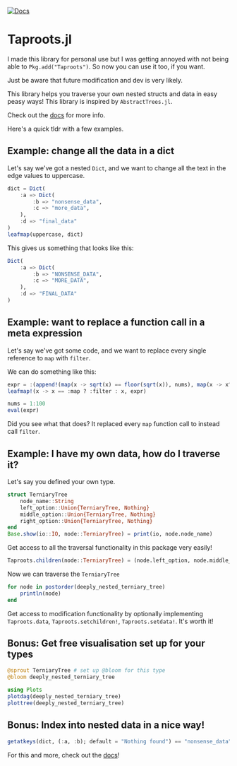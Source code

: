 [![Docs](https://img.shields.io/badge/docs-dev-blue.svg)](https://tyroncameron.github.io/Taproots.jl/dev/)

# Taproots.jl

I made this library for personal use but I was getting annoyed with not being able to `Pkg.add("Taproots")`. So now you can use it too, if you want. 

Just be aware that future modification and dev is very likely. 

This library helps you traverse your own nested structs and data in easy peasy ways! 
This library is inspired by `AbstractTrees.jl`. 

Check out the [docs](https://tyroncameron.github.io/Taproots.jl/dev/) for more info. 

Here's a quick tldr with a few examples.

## Example: change all the data in a dict

Let's say we've got a nested `Dict`, and we want to change all the text in the edge values to uppercase. 

```julia
dict = Dict(
	:a => Dict(
		:b => "nonsense_data",
		:c => "more_data",
	),
	:d => "final_data"
)
leafmap(uppercase, dict)
```

This gives us something that looks like this: 

```julia 
Dict(
	:a => Dict(
		:b => "NONSENSE_DATA",
		:c => "MORE_DATA",
	),
	:d => "FINAL_DATA"
)
```

## Example: want to replace a function call in a meta expression 

Let's say we've got some code, and we want to replace every single reference to `map` with `filter`. 

We can do something like this:

```julia
expr = :(append!(map(x -> sqrt(x) == floor(sqrt(x)), nums), map(x -> x^(1/3) == floor(x^(1/3)), nums)) |> unique!)
leafmap!(x -> x == :map ? :filter : x, expr)

nums = 1:100
eval(expr)
```

Did you see what that does? It replaced every `map` function call to instead call `filter`. 

## Example: I have my own data, how do I traverse it?

Let's say you defined your own type. 

```julia
struct TerniaryTree
	node_name::String
	left_option::Union{TerniaryTree, Nothing}
	middle_option::Union{TerniaryTree, Nothing}
	right_option::Union{TerniaryTree, Nothing}
end 
Base.show(io::IO, node::TerniaryTree) = print(io, node.node_name)
```

Get access to all the traversal functionality in this package very easily!

```julia
Taproots.children(node::TerniaryTree) = (node.left_option, node.middle_option, node.right_option)
```

Now we can traverse the `TerniaryTree`

```julia
for node in postorder(deeply_nested_terniary_tree) 
	println(node)
end 
```

Get access to modification functionality by optionally implementing `Taproots.data`, `Taproots.setchildren!`, `Taproots.setdata!`. It's worth it! 

## Bonus: Get free visualisation set up for your types

```julia
@sprout TerniaryTree # set up @bloom for this type
@bloom deeply_nested_terniary_tree
```

```julia
using Plots
plotdag(deeply_nested_terniary_tree) 
plottree(deeply_nested_terniary_tree) 
```

## Bonus: Index into nested data in a nice way!

```julia
getatkeys(dict, (:a, :b); default = "Nothing found") == "nonsense_data"
```

For this and more, check out the [docs](https://tyroncameron.github.io/Taproots.jl/dev/)! 
